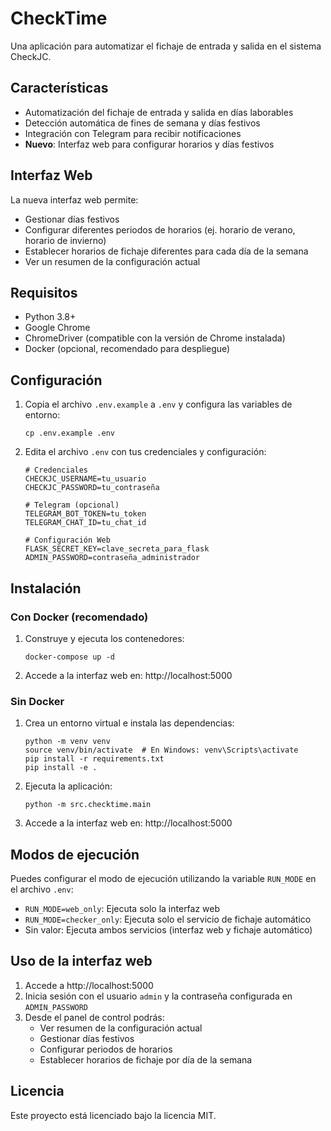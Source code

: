 # CheckTime

Una aplicación para automatizar el fichaje de entrada y salida en el sistema CheckJC.

## Características

- Automatización del fichaje de entrada y salida en días laborables
- Detección automática de fines de semana y días festivos
- Integración con Telegram para recibir notificaciones
- **Nuevo**: Interfaz web para configurar horarios y días festivos

## Interfaz Web

La nueva interfaz web permite:

- Gestionar días festivos
- Configurar diferentes periodos de horarios (ej. horario de verano, horario de invierno)
- Establecer horarios de fichaje diferentes para cada día de la semana
- Ver un resumen de la configuración actual

## Requisitos

- Python 3.8+
- Google Chrome
- ChromeDriver (compatible con la versión de Chrome instalada)
- Docker (opcional, recomendado para despliegue)

## Configuración

1. Copia el archivo `.env.example` a `.env` y configura las variables de entorno:
   ```
   cp .env.example .env
   ```

2. Edita el archivo `.env` con tus credenciales y configuración:
   ```
   # Credenciales
   CHECKJC_USERNAME=tu_usuario
   CHECKJC_PASSWORD=tu_contraseña
   
   # Telegram (opcional)
   TELEGRAM_BOT_TOKEN=tu_token
   TELEGRAM_CHAT_ID=tu_chat_id
   
   # Configuración Web
   FLASK_SECRET_KEY=clave_secreta_para_flask
   ADMIN_PASSWORD=contraseña_administrador
   ```

## Instalación

### Con Docker (recomendado)

1. Construye y ejecuta los contenedores:
   ```
   docker-compose up -d
   ```

2. Accede a la interfaz web en: http://localhost:5000

### Sin Docker

1. Crea un entorno virtual e instala las dependencias:
   ```
   python -m venv venv
   source venv/bin/activate  # En Windows: venv\Scripts\activate
   pip install -r requirements.txt
   pip install -e .
   ```

2. Ejecuta la aplicación:
   ```
   python -m src.checktime.main
   ```

3. Accede a la interfaz web en: http://localhost:5000

## Modos de ejecución

Puedes configurar el modo de ejecución utilizando la variable `RUN_MODE` en el archivo `.env`:

- `RUN_MODE=web_only`: Ejecuta solo la interfaz web
- `RUN_MODE=checker_only`: Ejecuta solo el servicio de fichaje automático
- Sin valor: Ejecuta ambos servicios (interfaz web y fichaje automático)

## Uso de la interfaz web

1. Accede a http://localhost:5000
2. Inicia sesión con el usuario `admin` y la contraseña configurada en `ADMIN_PASSWORD`
3. Desde el panel de control podrás:
   - Ver resumen de la configuración actual
   - Gestionar días festivos
   - Configurar periodos de horarios
   - Establecer horarios de fichaje por día de la semana

## Licencia

Este proyecto está licenciado bajo la licencia MIT. 